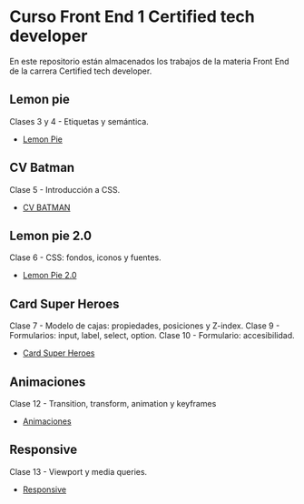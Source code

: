 
# Curso Front End 1 Certified tech developer

En este repositorio están almacenados los trabajos de la materia Front End de la carrera Certified tech developer.

## Lemon pie

Clases 3 y 4 - Etiquetas y semántica.
* [Lemon Pie](https://jeniferblandonaranda.github.io/CTD-FrontEnd-I/Lemon_pie) 

## CV Batman

Clase 5 - Introducción a CSS.
* [CV BATMAN](https://jeniferblandonaranda.github.io/CTD-FrontEnd-I/CV_Batman)

## Lemon pie 2.0

Clase 6 - CSS: fondos, iconos y fuentes.
* [Lemon Pie 2.0](https://jeniferblandonaranda.github.io/CTD-FrontEnd-I/Lemon_pie_2)

## Card Super Heroes

Clase 7 - Modelo de cajas: propiedades, posiciones y Z-index.
Clase 9 - Formularios: input, label, select, option.
Clase 10 - Formulario: accesibilidad. 
* [Card Super Heroes](https://jeniferblandonaranda.github.io/CTD-FrontEnd-I/cardSuperHeroes/)

## Animaciones

Clase 12 - Transition, transform, animation y keyframes
* [Animaciones](https://jeniferblandonaranda.github.io/CTD-FrontEnd-I/Animaciones/)

## Responsive

Clase 13 - Viewport y media queries.
* [Responsive](https://jeniferblandonaranda.github.io/CTD-FrontEnd-I/Responsive/clase13/)
